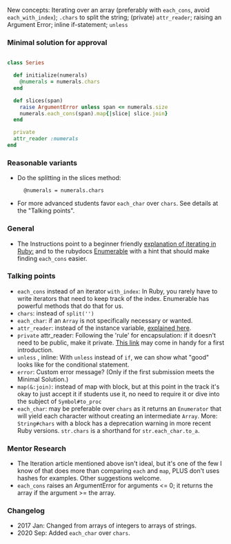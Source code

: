 New concepts: Iterating over an array (preferably with `each_cons`, avoid `each_with_index`); `.chars` to split the string; (private) `attr_reader`; raising an Argument Error; inline if-statement; `unless` 

### Minimal solution for approval

```ruby

class Series

  def initialize(numerals)
    @numerals = numerals.chars
  end

  def slices(span)
    raise ArgumentError unless span <= numerals.size
    numerals.each_cons(span).map{|slice| slice.join}
  end

  private
  attr_reader :numerals
end
```

### Reasonable variants
- Do the splitting in the slices method: 
  ```
    @numerals = numerals.chars
  ```
- For more advanced students favor `each_char` over `chars`. See details at the "Talking points".

### General 
- The Instructions point to a beginner friendly [explanation of iterating in Ruby:](http://jeromedalbert.com/ruby-how-to-iterate-the-right-way/)
and to the rubydocs [Enumerable](https://ruby-doc.org/core/Enumerable.html) with a hint that should make finding `each_cons` easier. 


### Talking points
- `each_cons` instead of an iterator `with_index`: In Ruby, you rarely have to write iterators that need to keep track of the index. Enumerable has powerful methods that do that for us.
- `chars`: instead of `split('')`   
- `each_char`: if an `Array` is not specifically necessary or wanted.
- `attr_reader`: instead of the instance variable, [explained here](https://ivoanjo.me/blog/2017/09/20/why-i-always-use-attr_reader-to-access-instance-variables).
- `private` attr_reader: Following the 'rule' for encapsulation: if it doesn't need to be public, make it private. [This link](http://ruby-for-beginners.rubymonstas.org/writing_classes/state_and_behaviour.html) may come in handy for a first introduction. 
- `unless` , inline: With `unless` instead of `if`, we can show what "good" looks like for the conditional statement.
- `error`: Custom error message? (Only if the first submission meets the Minimal Solution.)
- `map(&:join)`: instead of map with block, but at this point in the track it's okay to just accept it if students use it, no need to require it or dive into the subject of `Symbol#to_proc`  
- `each_char`: may be preferable over `chars` as it returns an `Enumerator` that will yield each character without creating an intermediate `Array`. More: `String#chars` with a block has a deprecation warning in more recent Ruby versions. `str.chars` is a shorthand for `str.each_char.to_a`.

### Mentor Research
- The Iteration article mentioned above isn't ideal, but it's one of the few I know of that does more than comparing `each` and `map`, PLUS don't uses hashes for examples.
Other suggestions welcome.
- `each_cons` raises an ArgumentError for arguments <= 0; it returns the array if the argument >= the array. 

### Changelog
- 2017 Jan: Changed from arrays of integers to arrays of strings.
- 2020 Sep: Added `each_char` over `chars`.
